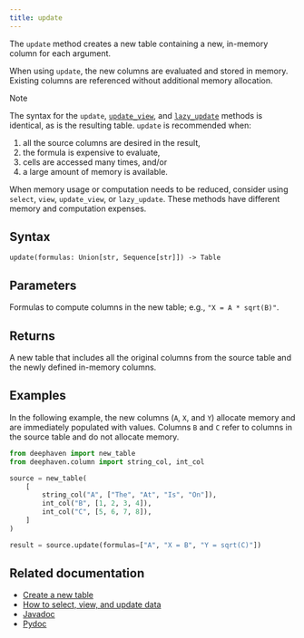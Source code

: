 ```yaml
---
title: update
---
```


The `update` method creates a new table containing a new, in-memory column for each argument.

When using `update`, the new columns are evaluated and stored in memory. Existing columns are referenced without additional memory allocation.

> [!NOTE]
> The syntax for the `update`, [`update_view`](./update-view.md), and [`lazy_update`](./lazy-update.md) methods is identical, as is the resulting table. `update` is recommended when:
>
> 1. all the source columns are desired in the result,
> 2. the formula is expensive to evaluate,
> 3. cells are accessed many times, and/or
> 4. a large amount of memory is available.
>
> When memory usage or computation needs to be reduced, consider using `select`, `view`, `update_view`, or `lazy_update`. These methods have different memory and computation expenses.

## Syntax

```
update(formulas: Union[str, Sequence[str]]) -> Table
```

## Parameters

<ParamTable>
<Param name="formulas" type="Union[str, Sequence[str]]">

Formulas to compute columns in the new table; e.g., `"X = A * sqrt(B)"`.

</Param>
</ParamTable>

## Returns

A new table that includes all the original columns from the source table and the newly defined in-memory columns.

## Examples

In the following example, the new columns (`A`, `X`, and `Y`) allocate memory and are immediately populated with values. Columns `B` and `C` refer to columns in the source table and do not allocate memory.

```python order=source,result
from deephaven import new_table
from deephaven.column import string_col, int_col

source = new_table(
    [
        string_col("A", ["The", "At", "Is", "On"]),
        int_col("B", [1, 2, 3, 4]),
        int_col("C", [5, 6, 7, 8]),
    ]
)

result = source.update(formulas=["A", "X = B", "Y = sqrt(C)"])
```

## Related documentation

- [Create a new table](../../../how-to-guides/new-and-empty-table.md#new_table)
- [How to select, view, and update data](../../../how-to-guides/use-select-view-update.md)
- [Javadoc](https://deephaven.io/core/javadoc/io/deephaven/api/TableOperations.html#update(java.lang.String...))
- [Pydoc](/core/pydoc/code/deephaven.table.html#deephaven.table.Table.update)
